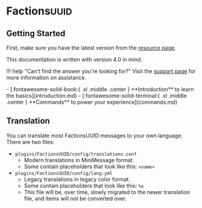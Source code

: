 # Factions<small>UUID</small>

## Getting Started

First, make sure you have the latest version from the [resource page](https://www.spigotmc.org/resources/factionsuuid.1035/).

This documentation is written with version 4.0 in mind.

!!! help "Can't find the answer you're looking for?"
    Visit the [support page](help.md) for more information on assistance.

<div class="grid cards" markdown>
-   [:fontawesome-solid-book:{ .xl .middle .center } **Introduction** to learn the basics](introduction.md)
-   [:fontawesome-solid-terminal:{ .xl .middle .center } **Commands** to power your experience](commands.md)
</div>

## Translation

You can translate most FactionsUUID messages to your own language. There are two files:

* `plugins/FactionsUUID/config/translations.conf`
    * Modern translations in MiniMessage format.
    * Some contain placeholders that look like this: `<name>`
* `plugins/FactionsUUID/config/lang.yml`
    * Legacy translations in legacy color format.
    * Some contain placeholders that look like this: `%s`
    * This file will be, over time, slowly migrated to the newer translation file, and items will *not* be converted over.



